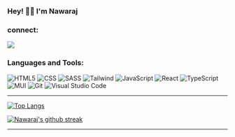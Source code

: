 ### Hey! 👋🏼  I'm Nawaraj 

### connect:
 [<img src="https://img.shields.io/badge/LinkedIn-0077B5?style=for-the-badge&logo=linkedin&logoColor=white">][linkedin] 


### Languages and Tools:
 ![HTML5](https://img.shields.io/badge/HTML5-E34F26?style=for-the-badge&logo=html5&logoColor=white)
 ![CSS](https://img.shields.io/badge/CSS3-1572B6?style=for-the-badge&logo=css3&logoColor=white)
 ![SASS](https://img.shields.io/badge/Sass-CC6699?style=for-the-badge&logo=sass&logoColor=white)
 ![Tailwind](https://img.shields.io/badge/Tailwind_CSS-38B2AC?style=for-the-badge&logo=tailwind-css&logoColor=white) 
 ![JavaScript](https://img.shields.io/badge/JavaScript-F7DF1E?style=for-the-badge&logo=javascript&logoColor=black)
 ![React](https://img.shields.io/badge/React-20232A?style=for-the-badge&logo=react&logoColor=61DAFB)
 ![TypeScript](https://img.shields.io/badge/typescript-%23007ACC.svg?style=for-the-badge&logo=typescript&logoColor=white)
 ![MUI](https://img.shields.io/badge/MUI-%230081CB.svg?style=for-the-badge&logo=mui&logoColor=white)
![Git](https://img.shields.io/badge/git-e84d31?style=for-the-badge&logo=git&logoColor=white) 
![Visual Studio Code](https://img.shields.io/badge/Visual_Studio_Code-0078D4?style=for-the-badge&logo=visual%20studio%20code&logoColor=white") 

---

<!-- [![GitHub Stats](https://github-readme-stats.vercel.app/api?username=thenawaraj&&theme=blue-green)](https://github.com/thenawaraj/github-readme-stats) -->

[![Top Langs](https://github-readme-stats.vercel.app/api/top-langs/?username=thenawaraj&theme=blue-green)](https://github.com/thenawaraj/github-readme-stats)

[![Nawaraj's github streak](https://github-readme-streak-stats.herokuapp.com/?user=thenawaraj&theme=blue-green)](https://github.com/thenawaraj/github-readme-streak-stats)


---

[linkedin]: https://www.linkedin.com/in/thenawaraj/
